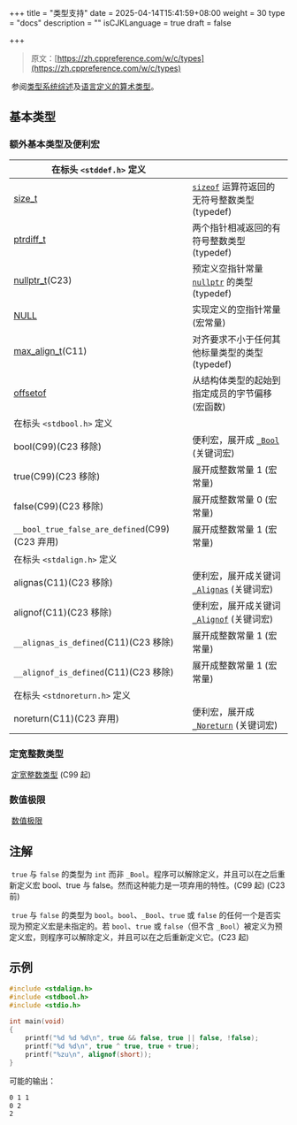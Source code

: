+++
title = "类型支持"
date = 2025-04-14T15:41:59+08:00
weight = 30
type = "docs"
description = ""
isCJKLanguage = true
draft = false

+++

> 原文：[https://zh.cppreference.com/w/c/types](https://zh.cppreference.com/w/c/types)

​	参阅[类型系统综述](https://zh.cppreference.com/w/c/language/types)及[语言定义的算术类型](https://zh.cppreference.com/w/c/language/arithmetic_types)。

## 基本类型

### 额外基本类型及便利宏

| 在标头 `<stddef.h>` 定义                                     |                                                              |
| ------------------------------------------------------------ | ------------------------------------------------------------ |
| [size_t](https://zh.cppreference.com/w/c/types/size_t)       | [`sizeof`](https://zh.cppreference.com/w/c/language/sizeof) 运算符返回的无符号整数类型 (typedef) |
| [ptrdiff_t](https://zh.cppreference.com/w/c/types/ptrdiff_t) | 两个指针相减返回的有符号整数类型 (typedef)                   |
| [nullptr_t](https://zh.cppreference.com/w/c/types/nullptr_t)(C23) | 预定义空指针常量 [`nullptr`](https://zh.cppreference.com/w/c/language/nullptr) 的类型 (typedef) |
| [NULL](https://zh.cppreference.com/w/c/types/NULL)           | 实现定义的空指针常量 (宏常量)                                |
| [max_align_t](https://zh.cppreference.com/w/c/types/max_align_t)(C11) | 对齐要求不小于任何其他标量类型的类型 (typedef)               |
| [offsetof](https://zh.cppreference.com/w/c/types/offsetof)   | 从结构体类型的起始到指定成员的字节偏移 (宏函数)              |
| 在标头 `<stdbool.h>` 定义                                    |                                                              |
| bool(C99)(C23 移除)                                          | 便利宏，展开成 [`_Bool`](https://zh.cppreference.com/w/c/keyword/_Bool) (关键词宏) |
| true(C99)(C23 移除)                                          | 展开成整数常量 1 (宏常量)                                    |
| false(C99)(C23 移除)                                         | 展开成整数常量 0 (宏常量)                                    |
| `__bool_true_false_are_defined`(C99)(C23 弃用)               | 展开成整数常量 1 (宏常量)                                    |
| 在标头 `<stdalign.h>` 定义                                   |                                                              |
| alignas(C11)(C23 移除)                                       | 便利宏，展开成关键词 [`_Alignas`](https://zh.cppreference.com/w/c/keyword/_Alignas) (关键词宏) |
| alignof(C11)(C23 移除)                                       | 便利宏，展开成关键词 [`_Alignof`](https://zh.cppreference.com/w/c/keyword/_Alignof) (关键词宏) |
| `__alignas_is_defined`(C11)(C23 移除)                        | 展开成整数常量 1 (宏常量)                                    |
| `__alignof_is_defined`(C11)(C23 移除)                        | 展开成整数常量 1 (宏常量)                                    |
| 在标头 `<stdnoreturn.h>` 定义                                |                                                              |
| noreturn(C11)(C23 弃用)                                      | 便利宏，展开成 [`_Noreturn`](https://zh.cppreference.com/w/c/keyword/_Noreturn) (关键词宏) |

### 定宽整数类型

​	[定宽整数类型](https://zh.cppreference.com/w/c/types/integer) (C99 起)

### 数值极限

​	[数值极限](https://zh.cppreference.com/w/c/types/limits)

## 注解

​	`true` 与 `false` 的类型为 `int` 而非 `_Bool`。程序可以解除定义，并且可以在之后重新定义宏 bool、true 与 false。然而这种能力是一项弃用的特性。(C99 起) (C23 前)

​	`true` 与 `false` 的类型为 `bool`。`bool`、`_Bool`、`true` 或 `false` 的任何一个是否实现为预定义宏是未指定的。若 `bool`、`true` 或 `false`（但不含 `_Bool`）被定义为预定义宏，则程序可以解除定义，并且可以在之后重新定义它。(C23 起)

## 示例

```c
#include <stdalign.h>
#include <stdbool.h>
#include <stdio.h>
 
int main(void)
{
    printf("%d %d %d\n", true && false, true || false, !false);
    printf("%d %d\n", true ^ true, true + true);
    printf("%zu\n", alignof(short));
}
```

可能的输出：

```txt
0 1 1
0 2
2
```